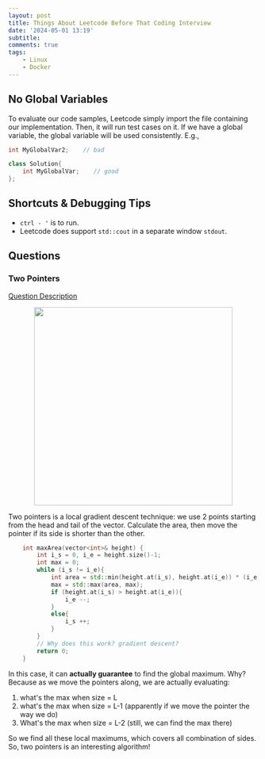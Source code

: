 ```yaml
---
layout: post
title: Things About Leetcode Before That Coding Interview
date: '2024-05-01 13:19'
subtitle: 
comments: true
tags:
    - Linux
    - Docker
---
```


## No Global Variables

To evaluate our code samples, Leetcode simply import the file containing our implementation. Then, it will run test cases on it. If we have a global variable, the global variable will be used consistently. E.g., 

```cpp
int MyGlobalVar2;    // bad

class Solution{
    int MyGlobalVar;    // good
};
```

## Shortcuts & Debugging Tips

- `ctrl - '` is to run.
- Leetcode does support `std::cout` in a separate window `stdout`.

## Questions

### Two Pointers

[Question Description](https://leetcode.com/problems/container-with-most-water/?envType=problem-list-v2&envId=two-pointers)

<div style="text-align: center;">
    <p align="center">
       <figure>
            <img src="https://github.com/user-attachments/assets/dedd4d95-5bc9-423f-a674-50d451950c41" height="400" alt=""/>
       </figure>
    </p>
</div>

Two pointers is a local gradient descent technique: we use 2 points starting from the head and tail of the vector. Calculate the area, then move the pointer if its side is shorter than the other. 

```cpp
    int maxArea(vector<int>& height) {
        int i_s = 0, i_e = height.size()-1;
        int max = 0;
        while (i_s != i_e){
            int area = std::min(height.at(i_s), height.at(i_e)) * (i_e - i_s); 
            max = std::max(area, max);
            if (height.at(i_s) > height.at(i_e)){
                i_e --;
            }
            else{
                i_s ++;
            }
        }
        // Why does this work? gradient descent? 
        return 0;
    }
```

In this case, it can **actually guarantee** to find the global maximum. Why? Because as we move the pointers along, we are actually evaluating:
1. what's the max when size = L
1. what's the max when size = L-1 (apparently if we move the pointer the way we do)
1. What's the max when size = L-2 (still, we can find the max there)

So we find all these local maximums, which covers all combination of sides. So, two pointers is an interesting algorithm!